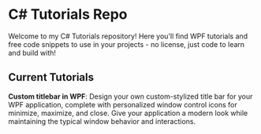 # C# Tutorials Repo
Welcome to my C# Tutorials repository! Here you'll find WPF tutorials and free code snippets to use in your projects - no license, just code to learn and build with!

## Current Tutorials
**Custom titlebar in WPF**: Design your own custom-stylized title bar for your WPF application, complete with personalized window control icons for minimize, maximize, and close. Give your application a modern look while maintaining the typical window behavior and interactions.
